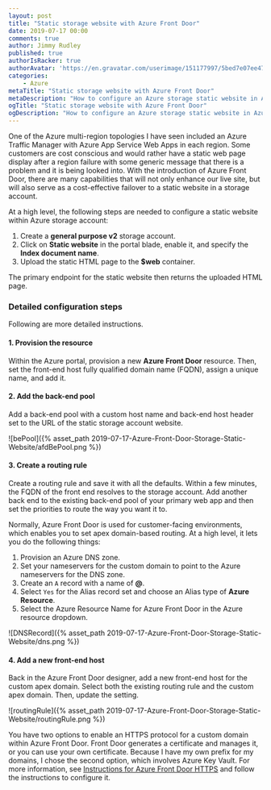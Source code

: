 ```yaml
---
layout: post
title: "Static storage website with Azure Front Door"
date: 2019-07-17 00:00
comments: true
author: Jimmy Rudley
published: true
authorIsRacker: true
authorAvatar: 'https://en.gravatar.com/userimage/151177997/5bed7e07ee47533cbd34b951d463bcb7.jpg'
categories:
    - Azure
metaTitle: "Static storage website with Azure Front Door"
metaDescription: "How to configure an Azure storage static website in Azure Front Door"
ogTitle: "Static storage website with Azure Front Door"
ogDescription: "How to configure an Azure storage static website in Azure Front Door."
---
```


One of the Azure multi-region topologies I have seen included an Azure Traffic Manager with Azure App Service Web Apps in each region. Some customers are cost conscious and would rather have a static web page display after a region failure with some generic message that there is a problem and it is being looked into. With the introduction of Azure Front Door, there are many capabilities that will not only enhance our live site, but will also serve as a cost-effective failover to a static website in a storage account.

<!-- more -->

At a high level, the following steps are needed to configure a static website within Azure storage account:

1) Create a **general purpose v2** storage account.
2) Click on **Static website** in the portal blade, enable it, and specify the **Index document name**.
3) Upload the static HTML page to the **$web** container.

The primary endpoint for the static website then returns the uploaded HTML page.

### Detailed configuration steps

Following are more detailed instructions.

#### 1. Provision the resource

Within the Azure portal, provision a new **Azure Front Door** resource. Then, set the front-end host fully qualified domain name (FQDN), assign a unique name, and add it. 


#### 2. Add the back-end pool

Add a back-end pool with a custom host name and back-end host header set to the URL of the static storage account website.

![bePool]({% asset_path 2019-07-17-Azure-Front-Door-Storage-Static-Website/afdBePool.png %})

#### 3. Create a routing rule

Create a routing rule and save it with all the defaults. Within a few minutes, the FQDN of the front end resolves to the storage account. Add another back end to the existing back-end pool of your primary web app and then set the priorities to route the way you want it to.

Normally, Azure Front Door is used for customer-facing environments, which enables you to set apex domain-based routing. At a high level, it lets you do the following things:

1) Provision an Azure DNS zone.
2) Set your nameservers for the custom domain to point to the Azure nameservers for the DNS zone.
3) Create an `A` record with a name of **@**.
4) Select `Yes` for the Alias record set and choose an Alias type of **Azure Resource**.
5) Select the Azure Resource Name for Azure Front Door in the Azure resource dropdown.

![DNSRecord]({% asset_path 2019-07-17-Azure-Front-Door-Storage-Static-Website/dns.png %})

#### 4. Add a new front-end host

Back in the Azure Front Door designer, add a new front-end host for the custom apex domain. Select both the existing routing rule and the custom apex domain. Then, update the setting.

![routingRule]({% asset_path 2019-07-17-Azure-Front-Door-Storage-Static-Website/routingRule.png %})

You have two options to enable an HTTPS protocol for a custom domain within Azure Front Door. Front Door generates a certificate and manages it, or you can use your own certificate. Because I have my own prefix for my domains, I chose the second option, which involves Azure Key Vault. For more information, see [Instructions for Azure Front Door HTTPS](https://docs.microsoft.com/en-us/azure/frontdoor/front-door-custom-domain-https#ssl-certificates) and follow the instructions to configure it.
